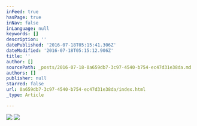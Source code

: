 ```yaml
---
inFeed: true
hasPage: true
inNav: false
inLanguage: null
keywords: []
description: ''
datePublished: '2016-07-18T05:15:41.306Z'
dateModified: '2016-07-18T05:15:12.906Z'
title: ''
author: []
sourcePath: _posts/2016-07-18-0a659db7-3c97-4540-b754-ec47d31e38da.md
authors: []
publisher: null
starred: false
url: 0a659db7-3c97-4540-b754-ec47d31e38da/index.html
_type: Article

---
```

![](https://the-grid-user-content.s3-us-west-2.amazonaws.com/09a89466-134f-4415-95bc-79cf6e493ea2.jpg)
![](https://the-grid-user-content.s3-us-west-2.amazonaws.com/f85fe3d0-3d3c-4639-83fb-c3f473829bc3.jpg)
